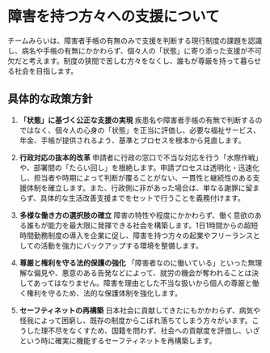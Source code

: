 # 障害を持つ方々への支援について

チームみらいは、障害者手帳の有無のみで支援を判断する現行制度の課題を認識し、病名や手帳の有無にかかわらず、個々人の「状態」に寄り添った支援が不可欠だと考えます。制度の狭間で苦しむ方々をなくし、誰もが尊厳を持って暮らせる社会を目指します。

## 具体的な政策方針

1.  **「状態」に基づく公正な支援の実現**
    疾患名や障害者手帳の有無で判断するのではなく、個々人の心身の「状態」を正当に評価し、必要な福祉サービス、年金、手帳が提供されるよう、基準とプロセスを根本から見直します。

2.  **行政対応の抜本的改革**
    申請者に行政の窓口で不当な対応を行う「水際作戦」や、部署間の「たらい回し」を根絶します。申請プロセスは透明化・迅速化し、担当者や時期によって判断が覆ることがない、一貫性と継続性のある支援体制を確立します。また、行政側に非があった場合は、単なる謝罪に留まらず、具体的な生活改善支援までをセットで行うことを義務付けます。

3.  **多様な働き方の選択肢の確立**
    障害の特性や程度にかかわらず、働く意欲のある誰もが能力を最大限に発揮できる社会を構築します。1日1時間からの超短時間勤務制度の導入を企業に促し、障害を持つ方々の起業やフリーランスとしての活動を強力にバックアップする環境を整備します。

4.  **尊厳と権利を守る法的保護の強化**
    「障害者なのに働いている」といった無理解な偏見や、悪意のある告発などによって、就労の機会が奪われることは決してあってはなりません。障害を理由とした不当な扱いから個人の尊厳と働く権利を守るため、法的な保護体制を強化します。

5.  **セーフティネットの再構築**
    日本社会に貢献してきたにもかかわらず、病気や怪我によって困窮し、既存の制度からこぼれ落ちてしまう方々がいます。こうした理不尽をなくすため、国籍を問わず、社会への貢献度を評価し、いざという時に確実に機能するセーフティネットを再構築します。